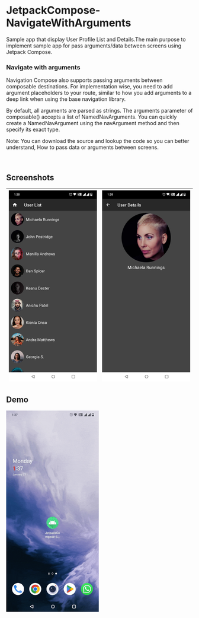 # JetpackCompose-NavigateWithArguments

Sample app that display User Profile List and Details.The main purpose to implement sample app for pass arguments/data between screens using Jetpack Compose.
<br/>

### Navigate with arguments
Navigation Compose also supports passing arguments between composable destinations. For implementation wise, you need to add argument placeholders to your route, similar to how you add arguments to a deep link when using the base navigation library.

By default, all arguments are parsed as strings. The arguments parameter of composable() accepts a list of NamedNavArguments. You can quickly create a NamedNavArgument using the navArgument method and then specify its exact type.

Note: You can download the source and lookup the code so you can better understand, How to pass data or arguments between screens.

<br/>

## Screenshots
| <img src="screenshots/screen_1.jpg" width=250/> | <img src="screenshots/screen_2.jpg" width=250/> |
|:-----------------------------------------------:|:-----------------------------------------------:|

## Demo
<img src="demo/demo.gif" width=250/>